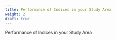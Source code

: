 ```yaml
---
title: Performance of Indices in your Study Area
weight: 2
draft: true
---
```


Performance of Indices in your Study Area

